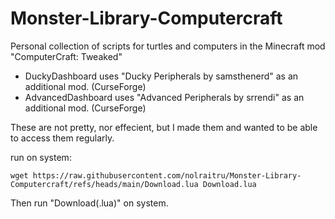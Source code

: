# Monster-Library-Computercraft
Personal collection of scripts for turtles and computers in the Minecraft mod "ComputerCraft: Tweaked"
- DuckyDashboard uses "Ducky Peripherals by samsthenerd" as an additional mod. (CurseForge)
- AdvancedDashboard uses "Advanced Peripherals by srrendi" as an additional mod. (CurseForge)



These are not pretty, nor effecient, but I made them and wanted to be able to access them regularly.



run on system:
```
wget https://raw.githubusercontent.com/nolraitru/Monster-Library-Computercraft/refs/heads/main/Download.lua Download.lua
```

Then run "Download(.lua)" on system.
